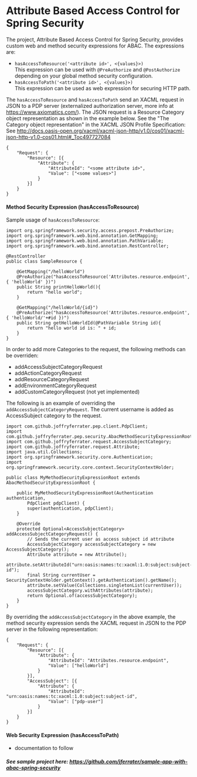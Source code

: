 # Attribute Based Access Control for Spring Security

The project, Attribute Based Access Control for Spring Security, provides custom web and method security expressions for ABAC. The expressions are: <br>
 * ``hasAccessToResource('<attribute id>', <{values}>)`` <br>
    This expression can be used with ``@PreAuthorize`` and ``@PostAuthorize`` depending on your global method security configuration. <br> 
 * ``hasAccessToPath('<attribute id>', <{values}>)`` <br>
    This expression can be used as web expression for securing HTTP path. <br>
    
The ``hasAccessToResource`` and ``hasAccessToPath`` send an XACML request in JSON to a PDP server (externalized authorization server, more info at https://www.axiomatics.com/). The JSON request is a Resource Category object representation as shown in the example below. See the "The Category object representation" in the XACML JSON Profile Specification: See http://docs.oasis-open.org/xacml/xacml-json-http/v1.0/cos01/xacml-json-http-v1.0-cos01.html#_Toc497727084 <br>

````
{
	"Request": {
		"Resource": [{
			"Attribute": {
				"AttributeId": "<some attribute id>",
				"Value": ["<some values>"]
			}
		}]
	}
}
````

#### Method Security Expression (hasAccessToResource)
Sample usage of ``hasAccessToResource``: 
```
import org.springframework.security.access.prepost.PreAuthorize;
import org.springframework.web.bind.annotation.GetMapping;
import org.springframework.web.bind.annotation.PathVariable;
import org.springframework.web.bind.annotation.RestController;

@RestController
public class SampleResource {

    @GetMapping("/helloWorld")
    @PreAuthorize("hasAccessToResource('Attributes.resource.endpoint', { 'helloWorld' })")
    public String printHelloWorld(){
        return "hello world";
    }

    @GetMapping("/helloWorld/{id}")
    @PreAuthorize("hasAccessToResource('Attributes.resource.endpoint', { 'helloWorld/'+#id })")
    public String getHelloWorldId(@PathVariable String id){
        return "hello world id is: " + id;
    }
}
```

In order to add more Categories to the request, the following methods can be overriden:
* addAccessSubjectCategoryRequest
* addActionCategoryRequest
* addResourceCategoryRequest
* addEnvironmentCategoryRequest
* addCustomCategoryRequest (not yet implemented)

The following is an example of overriding the ``addAccessSubjectCategoryRequest``. The current username is added as AccessSubject category to the request.
```
import com.github.joffryferrater.pep.client.PdpClient;
import com.github.joffryferrater.pep.security.AbacMethodSecurityExpressionRoot;
import com.github.joffryferrater.request.AccessSubjectCategory;
import com.github.joffryferrater.request.Attribute;
import java.util.Collections;
import org.springframework.security.core.Authentication;
import org.springframework.security.core.context.SecurityContextHolder;

public class MyMethodSecurityExpressionRoot extends AbacMethodSecurityExpressionRoot {

    public MyMethodSecurityExpressionRoot(Authentication authentication,
        PdpClient pdpClient) {
        super(authentication, pdpClient);
    }

    @Override
    protected Optional<AccessSubjectCategory> addAccessSubjectCategoryRequest() {
        // Sends the current user as access subject id attribute
        AccessSubjectCategory accessSubjectCategory = new AccessSubjectCategory();
        Attribute attribute = new Attribute();
        attribute.setAttributeId("urn:oasis:names:tc:xacml:1.0:subject:subject-id");
        final String currentUser =  SecurityContextHolder.getContext().getAuthentication().getName();
        attribute.setValue(Collections.singletonList(currentUser));
        accessSubjectCategory.withAttributes(attribute);
        return Optional.of(accessSubjectCategory);
    }
}

```
By overriding the ``addAccessSubjectCategory`` in the above example, the method security expression sends the XACML request in JSON to the PDP server in the following representation:
````
{
	"Request": {
		"Resource": [{
			"Attribute": {
				"AttributeId": "Attributes.resource.endpoint",
				"Value": ["helloWorld"]
			}
		}],
		"AccessSubject": [{
			"Attribute": {
				"AttributeId": "urn:oasis:names:tc:xacml:1.0:subject:subject-id",
				"Value": ["pdp-user"]
			}
		}]
	}
}
````
#### Web Security Expression (hasAccessToPath)
 - documentation to follow
##### See sample project here: https://github.com/jferrater/sample-app-with-abac-spring-security 
